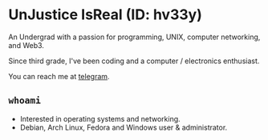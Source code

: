 # UnJustice IsReal (ID: hv33y)

An Undergrad with a passion for programming, UNIX, computer networking, and Web3.

Since third grade, I've been coding and a computer / electronics enthusiast.

You can reach me at [telegram](https://telegram.harry.eu.org).

## `whoami`

* Interested in operating systems and networking.
* Debian, Arch Linux, Fedora and Windows user & administrator.

